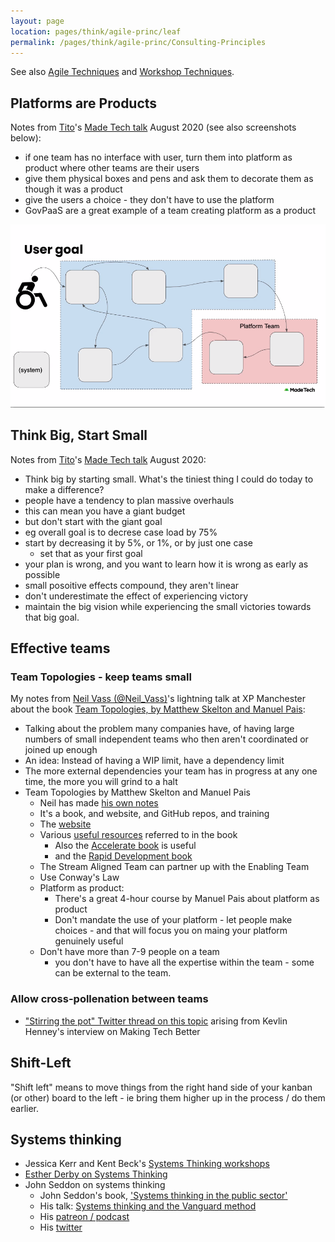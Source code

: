 ```yaml
---
layout: page
location: pages/think/agile-princ/leaf
permalink: /pages/think/agile-princ/Consulting-Principles
---
```


See also [Agile Techniques](/pages/think/agile-princ/Agile-Techniques) and [Workshop Techniques](/pages/think/events/workshops/Workshop-Techniques).

## Platforms are Products

Notes from [Tito](https://twitter.com/rbs_tito)'s [Made Tech talk](https://www.madetech.com/resources/webinars/avoiding-the-legacy-trap-how-to-ensure-your-legacy-decisions-arent-holding-back-your-modernisation) August 2020 (see also screenshots below):

- if one team has no interface with user, turn them into platform as product where other teams are their users
- give them physical boxes and pens and ask them to decorate them as though it was a product 
- give the users a choice - they don't have to use the platform 
- GovPaaS are a great example of a team creating platform as a product

![platforms-are-products.png](/resources/images/platforms-are-products.png)

## Think Big, Start Small

Notes from [Tito](https://twitter.com/rbs_tito)'s [Made Tech talk](https://www.madetech.com/resources/webinars/avoiding-the-legacy-trap-how-to-ensure-your-legacy-decisions-arent-holding-back-your-modernisation) August 2020: 

- Think big by starting small. What's the tiniest thing I could do today to make a difference?
- people have a tendency to plan massive overhauls
- this can mean you have a giant budget
- but don't start with the giant goal
- eg overall goal is to decrese case load by 75%
- start by decreasing it by 5%, or 1%, or by just one case
    - set that as your first goal
- your plan is wrong, and you want to learn how it is wrong as early as possible
- small posoitive effects compound, they aren't linear
- don't underestimate the effect of experiencing victory
- maintain the big vision while experiencing the small victories towards that big goal.

## Effective teams

### Team Topologies - keep teams small

My notes from [Neil Vass (@Neil_Vass)](https://twitter.com/neil_vass)'s lightning talk at XP Manchester about the book [Team Topologies, by Matthew Skelton and Manuel Pais](https://teamtopologies.com/resources):

- Talking about the problem many companies have, of having large numbers of small independent teams who then aren't coordinated or joined up enough
- An idea: Instead of having a WIP limit, have a dependency limit 
- The more external dependencies your team has in progress at any one time, the more you will grind to a halt
- Team Topologies by Matthew Skelton and Manuel Pais
	- Neil has made [his own notes](https://www.notion.so/Useful-ideas-from-Team-Topologies-b3b83296015c4051978bdededb941957)
	- It's a book, and website, and GitHub repos, and training
	- The [website](https://teamtopologies.com/)
	- Various [useful resources](https://github.com/teamtopologies) referred to in the book
		- Also the [Accelerate book](https://itrevolution.com/book/accelerate/) is useful
		- and the [Rapid Development book](https://www.goodreads.com/book/show/93892.Rapid_Development)
	- The Stream Aligned Team can partner up with the Enabling Team 
	- Use Conway's Law
	- Platform as product:
		- There's a great 4-hour course by Manuel Pais about platform as product
		- Don't mandate the use of your platform - let people make choices - and that will focus you on maing your platform genuinely useful
	- Don't have more than 7-9 people on a team
		 - you don't have to have all the expertise within the team - some can be external to the team.

### Allow cross-pollenation between teams

- ["Stirring the pot" Twitter thread on this topic](https://twitter.com/ClareSudbery/status/1404359377566511106?s=20) arising from Kevlin Henney's interview on Making Tech Better

## Shift-Left 

"Shift left" means to move things from the right hand side of your kanban (or other) board to the left - ie bring them higher up in the process / do them earlier.

## Systems thinking

- Jessica Kerr and Kent Beck's [Systems Thinking workshops](https://systemsthinking.dev/workshop/)
- [Esther Derby on Systems Thinking](https://www.estherderby.com/shifting-the-pattern-a-systems-approach-to-change/)
- John Seddon on systems thinking
	- John Seddon's book, ['Systems thinking in the public sector'](https://www.amazon.co.uk/Systems-Thinking-Public-Sector-Manifesto/dp/0955008182)
	- His talk: [Systems thinking and the Vanguard method](https://www.youtube.com/watch?v=sb4IkJozvMk)
	- His [patreon / podcast](https://www.patreon.com/vanguardconsulting)
	- His [twitter](https://twitter.com/vanguardmethod)